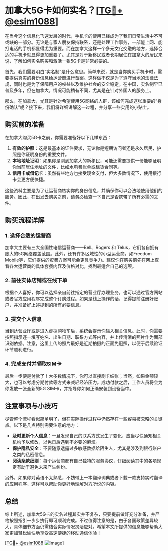 # 加拿大5G卡如何实名？[[TG💪+ @esim1088](https://t.me/s/esim1088)]

在当今这个信息化飞速发展的时代，手机卡的使用已经成为了我们日常生活中不可或缺的一部分。无论是与家人朋友保持联系，还是处理工作事务，一部能上网、能打电话的手机都显得尤为重要。而在加拿大这样一个多元文化交融的地方，选择合适的手机卡就显得更加重要了。尤其是对于新移民或者长期居住在加拿大的居民来说，了解如何实名购买和激活一张5G卡是非常必要的。

首先，我们需要明白“实名制”是什么意思。简单来说，就是当你购买手机卡时，需要提供真实的身份信息给运营商进行备案。这样做不仅是为了遵守当地的法律法规，同时也是为了保障用户的权益以及维护社会的安全稳定。在中国，实名制早已普及多年，但在加拿大，情况可能稍有不同，尤其是在针对外国人的服务上。

那么，在加拿大，尤其是针对希望使用5G网络的人群，该如何完成这张重要的“身份确认”呢？接下来，我们将详细讲解这一过程，并分享一些实用的小贴士。

## 购买前的准备

在加拿大购买5G卡之前，你需要准备好以下几样东西：

1. **有效的护照**：这是最基本的证件要求，无论你是短期访问者还是永久居民，护照是你证明身份的重要文件。
2. **本地地址证明**：如果你是刚到加拿大的新移民，可能还需要提供一份能够证明你当前居住地址的文件，比如水电费账单或租赁合同等。
3. **信用卡或借记卡**：虽然有些地方也接受现金支付，但大多数情况下，使用银行卡会更方便快捷。

这些资料主要是为了让运营商核实你的身份信息，并确保你可以合法地使用他们的服务。因此，在出发去购买之前，请务必检查一下自己是否携带了所有必需的文件。

## 购买流程详解

### 1. 选择合适的运营商

加拿大主要有三大全国性电信运营商——Bell、Rogers 和 Telus，它们各自拥有庞大的5G网络覆盖范围。此外，还有许多区域性的小型运营商，如Freedom Mobile等，它们提供的资费方案可能会更具竞争力。建议你在购买前先在网上查看各大运营商的具体套餐内容及价格对比，找到最适合自己的选项。

### 2. 前往实体店铺或在线下单

根据个人喜好，你可以选择亲自前往指定的营业厅办理业务，也可以通过官方网站或者官方应用程序完成整个订购过程。如果是线上操作的话，记得提前注册好账户，并准备好上述提到的所有必要信息。

### 3. 提交个人信息

当到达营业厅或是进入虚拟购物车后，系统会提示你输入相关信息。此时，你需要按照指示逐一填写姓名、出生日期、联系方式等内容，并上传清晰的照片作为面部识别依据。注意，这里上传的照片最好是近期拍摄的正面免冠照，以便于后续验证环节顺利进行。

### 4. 完成支付并领取SIM卡

最后一步便是付款了！大多数情况下，你可以直接刷卡结账；当然，如果金额较大，也可以考虑分期付款等方式来减轻经济压力。成功付款之后，工作人员将会为你发放一张全新的5G SIM卡，并指导你如何正确安装到设备当中。

## 注意事项与小技巧

尽管整个流程看似简单明了，但在实际操作过程中仍然存在一些容易被忽略的关键点。以下是几点特别需要注意的地方：

- **及时更新个人信息**：一旦发现自己的联系方式发生了变化，应当尽快通知相关机构予以修改，以免日后遇到不必要的麻烦。
- **保护隐私安全**：不要随意透露过多敏感数据给陌生人，尤其是涉及到银行账户之类的私密信息。
- **阅读条款细则**：每个运营商都有自己独特的服务协议，仔细阅读其中的各项规定有助于避免未来产生纠纷。

另外，如果你对英语不太熟悉，不妨带上一本翻译词典或者下载一款支持实时翻译的应用程序，这样可以帮助你更好地理解对方所说的内容。

## 总结

综上所述，加拿大5G卡的实名过程其实并不复杂，只要提前做好充分准备，并严格按照指引一步步执行即可顺利完成。不过值得注意的是，由于各国政策差异较大，具体细节方面仍需结合实际情况灵活应对。希望本文所提供的信息能够帮助大家更加轻松愉快地享受高速便捷的移动通信体验！

[[TG💪+ @esim1088](https://t.me/s/esim1088) ![Image](https://i.postimg.cc/4NQfJmqS/Snipaste-2025-05-13-00-14-12.png)]